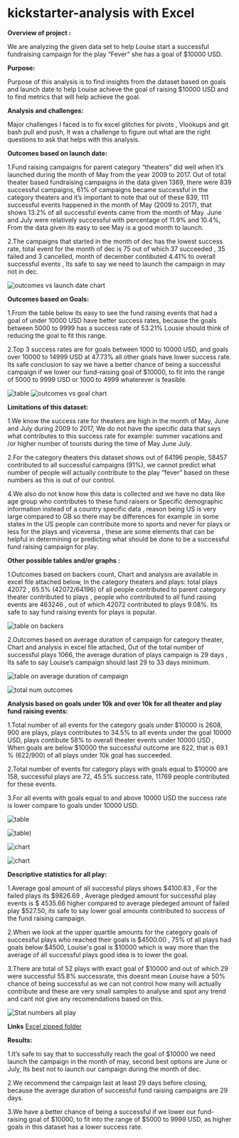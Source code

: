 # kickstarter-analysis with Excel

**Overview of project :**

We are analyzing the given data set to help Louise start a successful fundraising campaign for the play “Fever” she has a goal of $10000 USD.

**Purpose:**

Purpose of this analysis is to find insights from the dataset based on goals and launch date to help Louise achieve the goal of raising $10000 USD and to find metrics that will help achieve the goal.

**Analysis  and challenges:**

Major challenges I faced is to fix excel glitches for pivots , Vlookups and git bash pull and push, It was a challenge to figure out what are the right questions to ask that helps with this analysis. 


**Outcomes based on launch date:**

1.Fund raising campaigns for parent category “theaters” did well when it’s launched during the month of May from the year 2009 to 2017. Out of total theater based fundraising campaigns in the data given 1369, there were 839 successful campaigns, 61% of campaigns became successful in the category theaters and it’s important to note that out of these 839, 111 successful events happened in the month of May (2009 to 2017), that shows 13.2% of all successful events came from the month of May. June and July were relatively successful with percentage of 11.9% and 10.4%, From the data given its easy to see May is a good month to launch.

2.The campaigns that started in the month of dec has the lowest success rate, total event for the month of dec is 75 out of which 37 succeeded , 35 failed and 3 cancelled, month of december contibuted 4.41% to overall successful events , Its safe to say we need to launch the campaign in may not in dec.


![outcomes vs launch date chart](Kickstarter_images/Theater_outcome_vs_launch.PNG)

**Outcomes based on Goals:**

1.From the table below its easy to see the fund raising events that had a goal of under 10000 USD have better success rates, because the goals between 5000 to 9999 has a success rate of 53.21% Lousie should think of reducing the goal to fit this range.

2.Top 3 success rates are for goals between 1000 to 10000 USD, and goals over 10000 to 14999 USD at 47.73% all other goals have lower success rate. Its safe conclusion to say we have a better chance of being a successful campaign if we lower our fund-raising goal of $10000, to fit into the range of 5000 to 9999 USD or 1000 to 4999 whaterever is feasible.

![table](Kickstarter_images/goalrange_vs_sucessrate.PNG)
![outcomes vs goal chart](Kickstarter_images/outcomes_vs_goal.PNG)


**Limitations of this dataset:**

1.We know the success rate for theaters are high in the month of May, June and July during 2009 to 2017, We do not have the specific data that says what contributes to this success rate for example: summer vacations and /or higher number of tourists during the time of May June July.

2.For the category theaters this dataset shows out of 64196 people, 58457 contributed to all successful campaigns (91%), we cannot predict what number of people will actually contribute to the play “fever” based on these numbers as this is out of our control.

4.We also do not know how this data is collected and we have no data like age group who contributes to these fund raisers or Specific demographic information instead of a country specific data , reason being US is very large compared to GB so there may be differences for example :in some states in the US people can contribute more to sports and never for plays or less for the plays and viceversa , these are some elements that can be helpful in determining or predicting what should be done to be a successful fund raising campaign for play.

**Other possible tables and/or graphs :**

1.Outcomes based on backers count, Chart and analysis are available in excel file attached below, In the category theaters and plays: total plays 42072 , 65.5% (42072/64196) of all people contributed to parent category theater contributed to plays , people who contributed to all fund raising events are 463246 , out of which  42072 contributed to plays 9.08%. Its safe to say fund raising events for plays is popular. 


![table on backers](Kickstarter_images/table_backers.PNG)

2.Outcomes based on average duration of campaign for category theater, Chart and analysis in excel file attached, Out of the total number of successful plays 1066, the average duration of plays campaign is 29 days , Its safe to say Louise’s campaign should last 29 to 33 days minimum.

![table on average duration of campaign](Kickstarter_images/table_avg_days.PNG)


![total num outcomes](Kickstarter_images/table_avg_days2.PNG)

**Analysis based on goals under 10k and over 10k for all theater and play fund raising events:**

1.Total number of all events for the category goals under $10000 is 2608, 900 are plays, plays contributes to 34.5% to all events under the goal 10000 USD, plays contibute 58% to overall theater events under 10000 USD , When goals are below $10000 the successful outcome are 622, that is 69.1 % (622/900) of all plays under 10k goal has succeeded. 

2.Total number of events for category plays with goals equal to $10000 are 158, successful plays are 72, 45.5% success rate, 11769 people contributed for these events.

3.For all events with goals equal to and above 10000 USD the success rate is lower compare to goals under 10000 USD. 

![table](Kickstarter_images/playsbelow10ktable.PNG)

![table](Kickstarter_images/playsover10ktable.PNG))

![chart](Kickstarter_images/goalbelow10kchart.PNG)

![chart](Kickstarter_images/goalover10kchart.PNG)


**Descriptive statistics for all play:**

  1.Average goal amount of all successful plays shows $4100.83 , For the failed plays its $9826.69 , Average pledged amount for successful play events is $ 4535.66 higher compared to average pledeged amount of failed play $527.50, its safe to say lower goal amounts contributed to success of the fund raising campaign.
  
  2.When we look at the upper quartile amounts for the category goals of successful plays who reached their goals is $4500.00 , 75% of all plays had goals below $4500, 
    Louise's goal is $10000 which is way more than the average of all successful plays good idea is to lower the goal.
    
  3.There are total of 52 plays with exact goal of $10000 and out of which 29 were successful 55.8% successrate, this doesnt mean Louise have a 50% chance of being successful as we can not control how many will actually contribute and these are very small samples to analyse and spot any trend and cant not give any recomendations based on this.
    
  ![Stat numbers all play](Kickstarter_images/Des_stat.PNG)

**Links** [Excel zipped folder]( https://github.com/reachme1212/kickstarter-analysis/blob/main/Kickstarter_excel_reports.zip)


**Results:**

1.It’s safe to say that to successfully reach the goal of $10000 we need launch the campaign in the month of may, second best options are June or July, Its best not to launch our campaign during the month of dec. 

2.We recommend the campaign last at least 29 days before closing, because the average duration of successful fund raising campaigns are 29 days.

3.We have a better chance of being a successful if we lower our fund-raising goal of $10000, to fit into the range of $5000 to 9999 USD, as higher goals in this dataset has a lower success rate.






